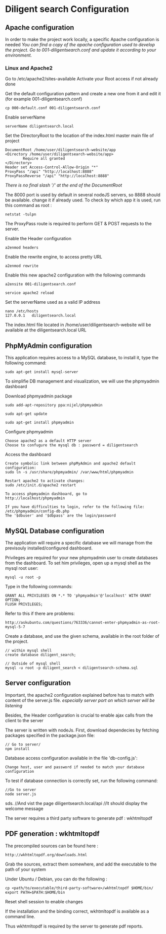 Diligent search Configuration
==========


## Apache configuration

In order to make the project work locally, a specific Apache configuration is needed
*You can find a copy of the apache configuration used to develop the project. Go to 001-diligentsearch.conf and update it according to your environment.*

### Linux and Apache2

Go to /etc/apache2/sites-available
Activate your Root access if not already done



Get the default configuration pattern and create a new one from it and edit it (for example 001-diligentsearch.conf)

	cp 000-default.conf 001-diligentsearch.conf

Enable serverName 
	
	serverName diligentsearch.local

Set the DirectoryRoot to the location of the index.html master main file of project
	
	DocumentRoot /home/user/diligentsearch-website/app
	<Directory /home/user/diligentsearch-website/app>
	        Require all granted
	</Directory>
	Header set Access-Control-Allow-Origin "*"
	ProxyPass "/api" "http://localhost:8888"
	ProxyPassReverse "/api" "http://localhost:8888"

*There is no final slash '/' at the end of the DocumentRoot*

The 8000 port is used by default in several nodeJS servers, so 8888 should be available. change it if already used. To check by which app it is used, run this command as root :

	netstat -tulpn


The ProxyPass route is required to perform GET & POST requests to the server.

Enable the Header configuration
	
	a2enmod headers

Enable the rewrite engine, to access pretty URL

	a2enmod rewrite

Enable this new apache2 configuration with the following commands

	a2ensite 001-diligentsearch.conf

	service apache2 reload


Set the serverName used as a valid IP address

	nano /etc/hosts
	127.0.0.1	diligentsearch.local

The index.html file located in /home/user/diligentsearch-website will be available at the diligentsearch.local URL





## PhpMyAdmin configuration

This application requires access to a MySQL database, to install it, type the following command:

	sudo apt-get install mysql-server


To simplifie DB management and visualization, we will use the phpmyadmin dashboard

Download phpmyadmin package

	sudo add-apt-repository ppa:nijel/phpmyadmin

	sudo apt-get update

	sudo apt-get install phpmyadmin

Configure phpmyadmin

	Choose apache2 as a default HTTP server
	Choose to confugure the mysql db : password = diligentsearch


Access the dashboard

	Create symbolic link between phpMyAdmin and apache2 default configuration:
	sudo ln -s /usr/share/phpmyadmin/ /var/www/html/phpmyadmin

	Restart apache2 to activate changes:
	sudo /etc/init.d/apache2 restart

	To access phpmyadmin dashboard, go to 
	http://localhost/phpmyadmin

	If you have difficulties to login, refer to the following file:
	/etc/phpmyadmin/config-db.php
	The '$dbuser' and '$dbpass' are the login/password



## MySQL Database configuration

The application will require a specific database we will manage from the previsouly installed/configured dashboard.

Privileges are required for your new phpmyadmin user to create databases from the dashboard. To set him privileges, open up a mysql shell as the mysql root user: 

	mysql -u root -p

Type in the following commands:

	GRANT ALL PRIVILEGES ON *.* TO 'phpmyadmin'@'localhost' WITH GRANT OPTION;
	FLUSH PRIVILEGES;
	
Refer to this if there are problems:

	http://askubuntu.com/questions/763336/cannot-enter-phpmyadmin-as-root-mysql-5-7

Create a database, and use the given schema, available in the root folder of the project.

	// within mysql shell
	create database diligent_search;

	// Outside of mysql shell
	mysql -u root -p diligent_search < diligentsearch-schema.sql




## Server configuration

Important, the apache2 configuration explained before has to match with content of the server.js file.
*especially server port on which server will be listening*

Besides, the Header configuration is crucial to enable ajax calls from the client to the server

The server is written with nodeJs. First, download dependecies by fetching packages specified in the package.json file:

	// Go to server/
	npm install

Database access configuration available in the file 'db-config.js':

	Change host, user and password if needed to match your database configuration
	
To test if database connection is correctly set, run the following command:

	//Go to server
	node server.js
sds.
	//And vist the page diligentsearch.local/api
	//It should display the welcome message


The server requires a third party software to generate pdf : wkhtmltopdf

## PDF generation : wkhtmltopdf

The precompiled sources can be found here :

	http://wkhtmltopdf.org/downloads.html

Grab the sources, extract them somewhere, and add the executable to the path of your system

Under Ubuntu / Debian, you can do the following :

	cp <path/to/executable/third-party-software>/wkhtmltopdf $HOME/bin/
	export PATH=$PATH:$HOME/bin

Reset shell session to enable changes

If the installation and the binding correct, wkhtmltopdf is available as a command line.

Thus wkhtmltopdf is required by the server to generate pdf reports.
